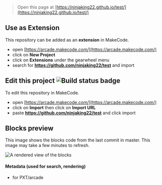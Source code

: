  


> Open this page at [https://ninjaking22.github.io/test/](https://ninjaking22.github.io/test/)

## Use as Extension

This repository can be added as an **extension** in MakeCode.

* open [https://arcade.makecode.com/](https://arcade.makecode.com/)
* click on **New Project**
* click on **Extensions** under the gearwheel menu
* search for **https://github.com/ninjaking22/test** and import

## Edit this project ![Build status badge](https://github.com/ninjaking22/test/workflows/MakeCode/badge.svg)

To edit this repository in MakeCode.

* open [https://arcade.makecode.com/](https://arcade.makecode.com/)
* click on **Import** then click on **Import URL**
* paste **https://github.com/ninjaking22/test** and click import

## Blocks preview

This image shows the blocks code from the last commit in master.
This image may take a few minutes to refresh.

![A rendered view of the blocks](https://github.com/ninjaking22/test/raw/master/.github/makecode/blocks.png)

#### Metadata (used for search, rendering)

* for PXT/arcade
<script src="https://makecode.com/gh-pages-embed.js"></script><script>makeCodeRender("{{ site.makecode.home_url }}", "{{ site.github.owner_name }}/{{ site.github.repository_name }}");</script>
